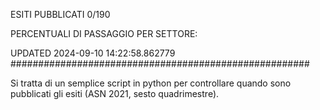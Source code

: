 ESITI PUBBLICATI 0/190 

PERCENTUALI DI PASSAGGIO PER SETTORE:

UPDATED 2024-09-10 14:22:58.862779
###################################################### 

Si tratta di un semplice script in python per controllare quando sono pubblicati gli esiti (ASN 2021, sesto quadrimestre).

